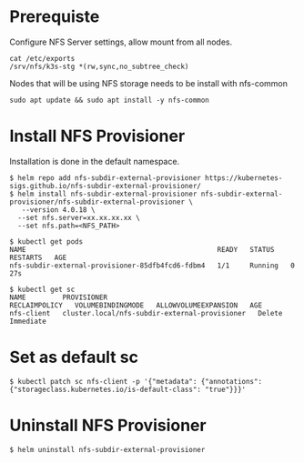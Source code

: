 # Prerequiste
Configure NFS Server settings, allow mount from all nodes.
```
cat /etc/exports
/srv/nfs/k3s-stg *(rw,sync,no_subtree_check)
```
Nodes that will be using NFS storage needs to be install with nfs-common
```
sudo apt update && sudo apt install -y nfs-common
```

# Install NFS Provisioner

Installation is done in the default namespace.
```
$ helm repo add nfs-subdir-external-provisioner https://kubernetes-sigs.github.io/nfs-subdir-external-provisioner/
$ helm install nfs-subdir-external-provisioner nfs-subdir-external-provisioner/nfs-subdir-external-provisioner \
   --version 4.0.18 \
  --set nfs.server=xx.xx.xx.xx \
  --set nfs.path=<NFS_PATH>
```

```
$ kubectl get pods  
NAME                                               READY   STATUS    RESTARTS   AGE
nfs-subdir-external-provisioner-85dfb4fcd6-fdbm4   1/1     Running   0          27s
```

```
$ kubectl get sc  
NAME         PROVISIONER                                     RECLAIMPOLICY   VOLUMEBINDINGMODE   ALLOWVOLUMEEXPANSION   AGE  
nfs-client   cluster.local/nfs-subdir-external-provisioner   Delete          Immediate    
```

# Set as default sc
```
$ kubectl patch sc nfs-client -p '{"metadata": {"annotations": {"storageclass.kubernetes.io/is-default-class": "true"}}}'
```

# Uninstall NFS Provisioner
```
$ helm uninstall nfs-subdir-external-provisioner
```
